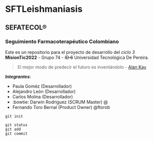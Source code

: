 # SFTLeishmaniasis
## SEFATECOL®
### Seguimiento Farmacoterapéutico Colombiano

Este es un repositorio para el proyecto de desarrollo del *ciclo 3* **MisionTic2022** - Grupo 74 - ~~ID 6~~ Universidad Tecnológica De Pereira.

> El mejor modo de predecir el futuro es inventándolo - [Alan Kay](https://es.wikipedia.org/wiki/Alan_Kay)

***Integrantes***:
- Paula Goméz (Desarrollador)
- Alejandro León (Desarrollador)
- Carlos Molina (Desarrollador)
- :bowtie: Darwin Rodriguez (SCRUM Master) @
- Fernando Toro Bernal (Product Owner) @ftorob

`git init`

```
git status
git add
git commit
```
